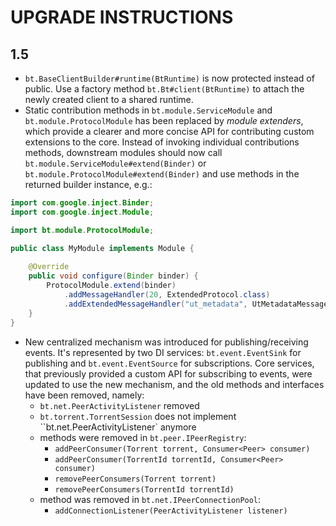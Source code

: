 # UPGRADE INSTRUCTIONS

## 1.5

* `bt.BaseClientBuilder#runtime(BtRuntime)` is now protected instead of public. Use a factory method `bt.Bt#client(BtRuntime)` to attach the newly created client to a shared runtime.
* Static contribution methods in `bt.module.ServiceModule` and `bt.module.ProtocolModule` has been replaced by _module extenders_, which provide a clearer and more concise API for contributing custom extensions to the core. Instead of invoking individual contributions methods, downstream modules should now call `bt.module.ServiceModule#extend(Binder)` or `bt.module.ProtocolModule#extend(Binder)` and use methods in the returned builder instance, e.g.:

```java
import com.google.inject.Binder;
import com.google.inject.Module;

import bt.module.ProtocolModule;

public class MyModule implements Module {
    
    @Override
    public void configure(Binder binder) {
        ProtocolModule.extend(binder)
            .addMessageHandler(20, ExtendedProtocol.class)
            .addExtendedMessageHandler("ut_metadata", UtMetadataMessageHandler.class);
    }
}
```
* New centralized mechanism was introduced for publishing/receiving events. It's represented by two DI services: `bt.event.EventSink` for publishing and `bt.event.EventSource` for subscriptions. Core services, that previously provided a custom API for subscribing to events, were updated to use the new mechanism, and the old methods and interfaces have been removed, namely:
    - `bt.net.PeerActivityListener` removed
    - `bt.torrent.TorrentSession` does not implement ``bt.net.PeerActivityListener` anymore
    - methods were removed in `bt.peer.IPeerRegistry`:
        - `addPeerConsumer(Torrent torrent, Consumer<Peer> consumer)`
        - `addPeerConsumer(TorrentId torrentId, Consumer<Peer> consumer)`
        - `removePeerConsumers(Torrent torrent)`
        - `removePeerConsumers(TorrentId torrentId)`
    - method was removed in `bt.net.IPeerConnectionPool`:
        - `addConnectionListener(PeerActivityListener listener)`
    